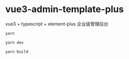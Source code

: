 # vue3-admin-template-plus

vue3 + typescript + element-plus 企业级管理后台

```sh
yarn
```

```sh
yarn dev
```

```sh
yarn build
```

